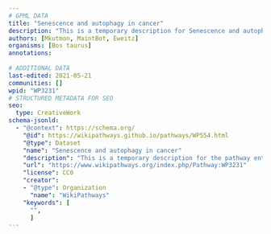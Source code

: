 ```yaml
---
# GPML DATA
title: "Senescence and autophagy in cancer"
description: "This is a temporary description for Senescence and autophagy in cancer"
authors: [Mkutmon, MaintBot, Eweitz]
organisms: [Bos taurus]
annotations:
  
# ADDITIONAL DATA
last-edited: 2021-05-21
communities: []
wpid: "WP3231"
# STRUCTURED METADATA FOR SEO
seo:
  type: CreativeWork
schema-jsonld:
  - "@context": https://schema.org/
    "@id": https://wikipathways.github.io/pathways/WP554.html
    "@type": Dataset
    "name": "Senescence and autophagy in cancer"
    "description": "This is a temporary description for the pathway entitled: Senescence and autophagy in cancer"
    "url": "https://www.wikipathways.org/index.php/Pathway:WP3231"
    "license": CC0
    "creator":
    - "@type": Organization
      "name": "WikiPathways"
    "keywords": [
      "",
      ]
---
```

